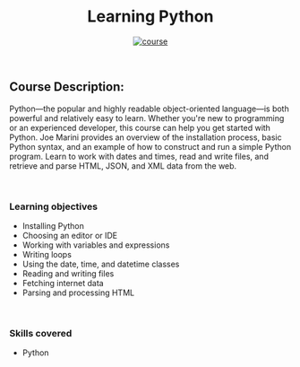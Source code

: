 <div align="center">

# Learning Python

[![course][course-badge]][course-link]

</div>

<!-- badge info -->
[course-badge]:https://img.shields.io/badge/learning-Python-white?logo=Linkedin&labelColor=blue&style=for-the-badge
[course-link]:https://www.linkedin.com/learning/learning-python/learning-python "Learning Python"

<br>

## Course Description:
Python—the popular and highly readable object-oriented language—is both powerful and relatively easy to learn. Whether you're new to programming or an experienced developer, this course can help you get started with Python. Joe Marini provides an overview of the installation process, basic Python syntax, and an example of how to construct and run a simple Python program. Learn to work with dates and times, read and write files, and retrieve and parse HTML, JSON, and XML data from the web.

<br>

### Learning objectives
- Installing Python
- Choosing an editor or IDE
- Working with variables and expressions
- Writing loops
- Using the date, time, and datetime classes
- Reading and writing files
- Fetching internet data
- Parsing and processing HTML

<br>

### Skills covered
- Python